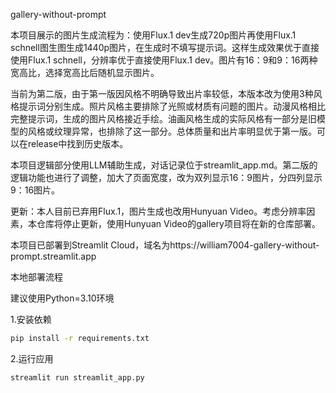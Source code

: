 gallery-without-prompt

本项目展示的图片生成流程为：使用Flux.1 dev生成720p图片再使用Flux.1 schnell图生图生成1440p图片，在生成时不填写提示词。这样生成效果优于直接使用Flux.1 schnell，分辨率优于直接使用Flux.1 dev。图片有16：9和9：16两种宽高比，选择宽高比后随机显示图片。

当前为第二版，由于第一版因风格不明确导致出片率较低，本版本改为使用3种风格提示词分别生成。照片风格主要排除了光照或材质有问题的图片。动漫风格相比完整提示词，生成的图片风格接近手绘。油画风格生成的实际风格有一部分是旧模型的风格或纹理异常，也排除了这一部分。总体质量和出片率明显优于第一版。可以在release中找到历史版本。

本项目逻辑部分使用LLM辅助生成，对话记录位于streamlit_app.md。第二版的逻辑功能也进行了调整，加大了页面宽度，改为双列显示16：9图片，分四列显示9：16图片。

更新：本人目前已弃用Flux.1，图片生成也改用Hunyuan Video。考虑分辨率因素，本仓库将停止更新，使用Hunyuan Video的gallery项目将在新的仓库部署。

本项目已部署到Streamlit Cloud，域名为https://william7004-gallery-without-prompt.streamlit.app

本地部署流程

建议使用Python=3.10环境

1.安装依赖
```bash
pip install -r requirements.txt
```
2.运行应用
```bash
streamlit run streamlit_app.py
```

